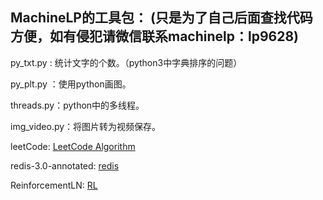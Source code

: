 
## MachineLP的工具包： (只是为了自己后面查找代码方便，如有侵犯请微信联系machinelp：lp9628)

py_txt.py : 统计文字的个数。（python3中字典排序的问题）

py_plt.py ：使用python画图。

threads.py：python中的多线程。

img_video.py：将图片转为视频保存。

leetCode: [LeetCode Algorithm](https://github.com/MachineLP/py_workSpace/tree/master/leetCode)

redis-3.0-annotated: [redis](https://github.com/MachineLP/py_workSpace/tree/master/redis-3.0-annotated)

ReinforcementLN: [RL](https://github.com/MachineLP/py_workSpace/tree/master/ReinforcementLN)
